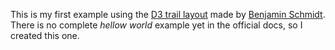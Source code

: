 This is my first example using the [D3 trail layout](https://github.com/bmschmidt/D3-trail) made by [Benjamin Schmidt](https://github.com/bmschmidt).
There is no complete *hellow world* example yet in the official docs, so I created this one.